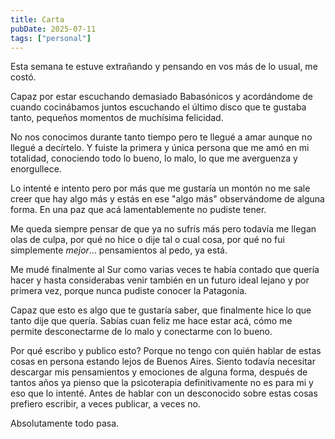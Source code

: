 ```yaml
---
title: Carta
pubDate: 2025-07-11
tags: ["personal"]
---
```


Esta semana te estuve extrañando y pensando en vos más de lo usual, me costó.

Capaz por estar escuchando demasiado Babasónicos y acordándome de cuando cocinábamos juntos escuchando el último disco que te gustaba tanto, pequeños momentos de muchísima felicidad.

No nos conocimos durante tanto tiempo pero te llegué a amar aunque no llegué a decírtelo. Y fuiste la primera y única persona que me amó en mi totalidad, conociendo todo lo bueno, lo malo, lo que me averguenza y enorgullece.

Lo intenté e intento pero por más que me gustaría un montón no me sale creer que hay algo más y estás en ese "algo más" observándome de alguna forma. En una paz que acá lamentablemente no pudiste tener.

Me queda siempre pensar de que ya no sufrís más pero todavía me llegan olas de culpa, por qué no hice o dije tal o cual cosa, por qué no fui simplemente _mejor_... pensamientos al pedo, ya está.

Me mudé finalmente al Sur como varias veces te había contado que quería hacer y hasta considerabas venir también en un futuro ideal lejano y por primera vez, porque nunca pudiste conocer la Patagonia.

Capaz que esto es algo que te gustaría saber, que finalmente hice lo que tanto dije que quería. Sabías cuan feliz me hace estar acá, cómo me permite desconectarme de lo malo y conectarme con lo bueno.

Por qué escribo y publico esto? Porque no tengo con quién hablar de estas cosas en persona estando lejos de Buenos Aires. Siento todavía necesitar descargar mis pensamientos y emociones de alguna forma, después de tantos años ya pienso que la psicoterapia definitivamente no es para mi y eso que lo intenté. Antes de hablar con un desconocido sobre estas cosas prefiero escribir, a veces publicar, a veces no.

Absolutamente todo pasa.